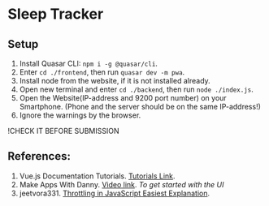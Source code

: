 # Sleep Tracker
## Setup
1. Install Quasar CLI: `npm i -g @quasar/cli`.
2. Enter `cd ./frontend`, then run `quasar dev -m pwa`.
3. Install node from the website, if it is not installed already. 
4. Open new terminal and enter `cd ./backend`, then run `node ./index.js`. 
5. Open the Website(IP-address and 9200 port number) on your Smartphone. (Phone and the server should be on the same IP-address!)
6. Ignore the warnings by the browser. 

!CHECK IT BEFORE SUBMISSION

## References:
1. Vue.js Documentation Tutorials. [Tutorials Link](https://vuejs.org/tutorial/). 
2. Make Apps With Danny. [Video link](https://www.youtube.com/watch?v=PjCqsf87Z1Y). *To get started with the UI*
3. jeetvora331. [Throttling in JavaScript Easiest Explanation](https://dev.to/jeetvora331/throttling-in-javascript-easiest-explanation-1081). 
